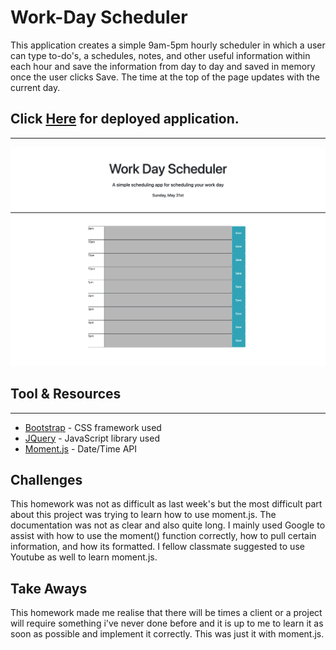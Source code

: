 # Work-Day Scheduler

This application creates a simple 9am-5pm hourly scheduler in which a user can type to-do's, a schedules, notes, and other useful information within each hour and save the information from day to day and saved in memory once the user clicks Save. The time at the top of the page updates with the current day.

## Click [Here](https://kingsleyramos.github.io/Work-Day-Scheduler/) for deployed application.
---
![](images/index.png)

## Tool & Resources
---
* [Bootstrap](https://getbootstrap.com/) - CSS framework used
* [JQuery](https://getbootstrap.com/) - JavaScript library used
* [Moment.js](https://momentjs.com/) - Date/Time API

## Challenges

This homework was not as difficult as last week's but the most difficult part about this project was trying to learn how to use moment.js. The documentation was not as clear and also quite long. I mainly used Google to assist with how to use the moment() function correctly, how to pull certain information, and how its formatted. I fellow classmate suggested to use Youtube as well to learn moment.js.

## Take Aways

This homework made me realise that there will be times a client or a project will require something i've never done before and it is up to me to learn it as soon as possible and implement it correctly. This was just it with moment.js.